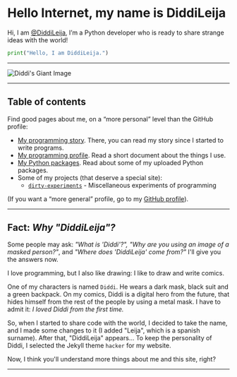 # Hello Internet, my name is DiddiLeija

Hi, I am [@DiddiLeija](https://github.com/DiddiLeija), I’m a Python developer who is ready to
share strange ideas with the world!

```python
print("Hello, I am DiddiLeija.")
```

----

![Diddi's Giant Image](https://diddileija.github.io/Diddi3.png)

----

## Table of contents

Find good pages about me, on a “more personal” level than the GitHub profile:

- [My programming story](http://diddileija.github.io/my_story). There, you can read my story since I started to write programs.
- [My programming profile](http://diddileija.github.io/profile). Read a short document about the things I use.
- [My Python packages](http://diddileija.github.io/py_packages). Read about some of my uploaded Python packages.
- Some of my projects (that deserve a special site):
  - [`dirty-experiments`](http://diddileija.github.io/dirty_experiments) - Miscellaneous experiments of programming

(If you want a “more general” profile, go to my [GitHub profile](http://github.com/DiddiLeija)).

----

## Fact: _Why "DiddiLeija"?_

Some people may ask: _"What is 'Diddi'?", "Why are you using an image of a masked person?"_, and _"Where does 'DiddiLeija' come from?"_ I'll give you the answers now.

I love programming, but I also like drawing: I like to draw and write comics. 

One of my characters is named `Diddi`. He wears
a dark mask, black suit and a green backpack. On my comics, Diddi is a digital hero from the future, that hides himself from the rest of the people by using
a metal mask. I have to admit it: _I loved Diddi from the first time._

So, when I started to share code with the world, I decided to take the name, and I made some changes to it (I added "Leija", which is a spanish surname).
After that, "DiddiLeija" appears... To keep the personality of Diddi, I selected the Jekyll theme `hacker` for my website.

Now, I think you'll understand more things about me and this site, right?

----
